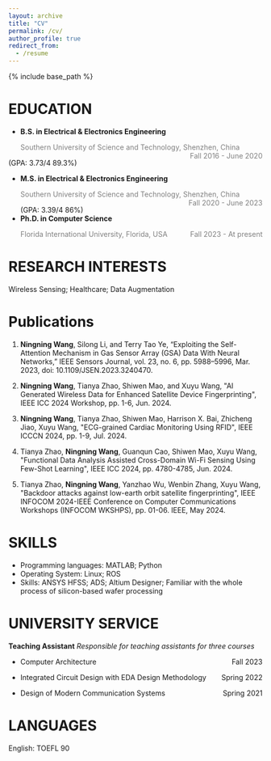 ```yaml
---
layout: archive
title: "CV"
permalink: /cv/
author_profile: true
redirect_from:
  - /resume
---
```


{% include base_path %}

<!-- <center>诶嘿</center> <p align="right">诶嘿</p>
<p style="text-align:left;">一部分文字<span style="float:right;">另一部分文字</span></p>
<p style="text-align:left;"><span style="float:right;"></span></p> -->

EDUCATION
======
* **B.S. in Electrical & Electronics Engineering**
  <p style="text-align:left;"><font color=gray>Southern University of Science and Technology, Shenzhen, China</font> <span style="float:right;"><font color=gray>Fall 2016 - June 2020</font></span></p>  
 (GPA: 3.73/4 89.3%)
  
* **M.S. in Electrical & Electronics Engineering**
  <p style="text-align:left;"><font color=gray>Southern University of Science and Technology, Shenzhen, China</font> <span style="float:right;"><font color=gray>Fall 2020 - June 2023</font></span></p>
  (GPA: 3.39/4 86%)
* **Ph.D. in Computer Science**
  <p style="text-align:left;"><font color=gray>Florida International University, Florida, USA </font> <span style="float:right;"><font color=gray>Fall 2023 - At present</font></span></p>  
 <!-- (GPA: 3.73/4 89.3%)-->
  
  
RESEARCH INTERESTS
======
Wireless Sensing; Healthcare; Data Augmentation  
<!--

RESEARCH EXPERIENCE
======
* <p style="text-align:left;"><b>Exploited the self-attention mechanism in gas sensor array data</b> <span style="float:right;">2020 - 2023</span></p>  
  * Analogized between NLP concepts and temporal signals to verify the presence of self-attention
   mechanisms in signals
  * Verification of the effect on the self-attentive mechanism in terms of signal sampling frequency
   and signal quantization level


* <p style="text-align:left;"><b>Modified Spiking Neural Network architecture for performance acceleration</b> <span style="float:right;">2020 - 2023</span></p>
  * Simplified the original network structure to reduce the number of operations and storage space
  * Explored the effect of the simplified structure versus the original structure on the accuracy of the
   results for the same data set


HONORS AND AWARDS
======
* <p style="text-align:left;">The 4th National College Students Integrated Circuit Innovation and Entrepreneurship Competition<span style="float:right;">Fall 2020</span></p>

  * Entry prize(The first 40% of the preliminary round)

* <p style="text-align:left;">Third-class scholarship for school academic<span style="float:right;">Each year from 2016 to 2020</span></p>

  * The top 20% of GPA　can be obtained
 -->

Publications
======
1. **Ningning Wang**, Silong Li, and Terry Tao Ye, “Exploiting the Self-Attention Mechanism in Gas Sensor Array (GSA) Data With Neural Networks,” IEEE Sensors Journal, vol. 23, no. 6, pp. 5988–5996, Mar. 2023, doi: 10.1109/JSEN.2023.3240470.

2. **Ningning Wang**, Tianya Zhao, Shiwen Mao, and Xuyu Wang, "AI Generated Wireless Data for Enhanced Satellite Device Fingerprinting", IEEE ICC 2024 Workshop, pp. 1-6, Jun. 2024.

3. **Ningning Wang**, Tianya Zhao, Shiwen Mao, Harrison X. Bai, Zhicheng Jiao, Xuyu Wang, "ECG-grained Cardiac Monitoring Using RFID", IEEE ICCCN 2024, pp. 1-9, Jul. 2024.

4. Tianya Zhao, **Ningning Wang**, Guanqun Cao, Shiwen Mao, Xuyu Wang, "Functional Data Analysis Assisted Cross-Domain Wi-Fi Sensing Using Few-Shot Learning", IEEE ICC 2024, pp. 4780-4785, Jun. 2024.

5. Tianya Zhao, **Ningning Wang**, Yanzhao Wu, Wenbin Zhang, Xuyu Wang, "Backdoor attacks against low-earth orbit satellite fingerprinting", IEEE INFOCOM 2024-IEEE Conference on Computer Communications Workshops (INFOCOM WKSHPS), pp. 01-06. IEEE, May 2024.

SKILLS
======
* Programming languages: MATLAB; Python
* Operating System: Linux; ROS
* Skills: ANSYS HFSS; ADS; Altium Designer; Familiar with the whole process of silicon-based wafer processing

  
UNIVERSITY SERVICE
======
**Teaching Assistant**
*Responsible for teaching assistants for three courses*
* <p style="text-align:left;">Computer Architecture<span style="float:right;">Fall 2023</span></p>
* <p style="text-align:left;">Integrated Circuit Design with EDA Design Methodology<span style="float:right;">Spring 2022</span></p>
* <p style="text-align:left;">Design of Modern Communication Systems<span style="float:right;">Spring 2021</span></p>

  
LANGUAGES
======
English: TOEFL 90
